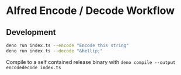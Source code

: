 # Alfred Encode / Decode Workflow

## Development

```bash
deno run index.ts --encode "Encode this string"
deno run index.ts --decode "&hellip;"
```

Compile to a self contained release binary with `deno compile --output encodedecode index.ts`
